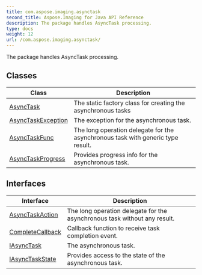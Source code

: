 ```yaml
---
title: com.aspose.imaging.asynctask
second_title: Aspose.Imaging for Java API Reference
description: The package handles AsyncTask processing.
type: docs
weight: 12
url: /com.aspose.imaging.asynctask/
---
```


The package handles AsyncTask processing.


## Classes

| Class | Description |
| --- | --- |
| [AsyncTask](../com.aspose.imaging.asynctask/asynctask) | The static factory class for creating the asynchronous tasks |
| [AsyncTaskException](../com.aspose.imaging.asynctask/asynctaskexception) | The exception for the asynchronous task. |
| [AsyncTaskFunc](../com.aspose.imaging.asynctask/asynctaskfunc) | The long operation delegate for the asynchronous task with generic type result. |
| [AsyncTaskProgress](../com.aspose.imaging.asynctask/asynctaskprogress) | Provides progress info for the asynchronous task. |

## Interfaces

| Interface | Description |
| --- | --- |
| [AsyncTaskAction](../com.aspose.imaging.asynctask/asynctaskaction) | The long operation delegate for the asynchronous task without any result. |
| [CompleteCallback](../com.aspose.imaging.asynctask/completecallback) | Callback function to receive task completion event. |
| [IAsyncTask](../com.aspose.imaging.asynctask/iasynctask) | The asynchronous task. |
| [IAsyncTaskState](../com.aspose.imaging.asynctask/iasynctaskstate) | Provides access to the state of the asynchronous task. |
